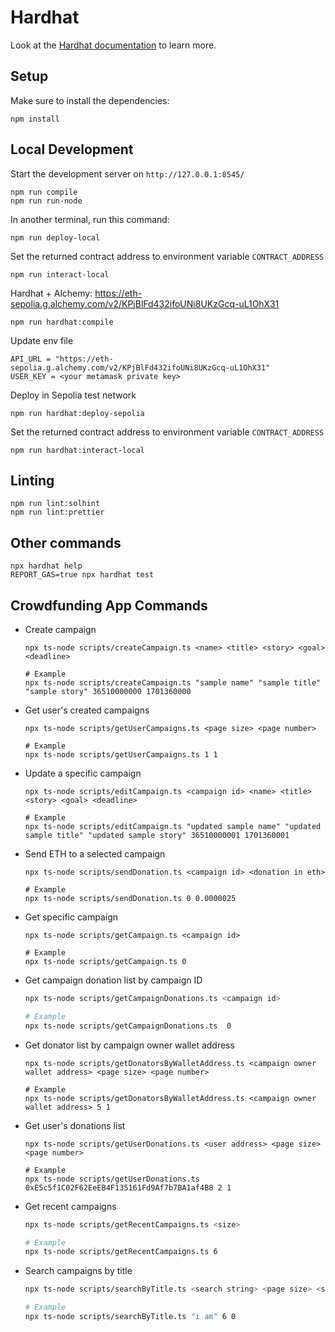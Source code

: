 # Hardhat

Look at the [Hardhat documentation](https://hardhat.org/hardhat-runner/docs/getting-started) to learn more.

## Setup

Make sure to install the dependencies:

```
npm install
```

## Local Development

Start the development server on `http://127.0.0.1:8545/`

```
npm run compile
npm run run-node
```

In another terminal, run this command:

```
npm run deploy-local
```

Set the returned contract address to environment variable `CONTRACT_ADDRESS`

```
npm run interact-local
```

Hardhat + Alchemy: https://eth-sepolia.g.alchemy.com/v2/KPjBlFd432ifoUNi8UKzGcq-uL1OhX31

```
npm run hardhat:compile
```

Update env file

```
API_URL = "https://eth-sepolia.g.alchemy.com/v2/KPjBlFd432ifoUNi8UKzGcq-uL1OhX31"
USER_KEY = <your metamask private key>
```

Deploy in Sepolia test network

```
npm run hardhat:deploy-sepolia
```

Set the returned contract address to environment variable `CONTRACT_ADDRESS`

```
npm run hardhat:interact-local
```

## Linting

```
npm run lint:solhint
npm run lint:prettier
```

## Other commands

```
npx hardhat help
REPORT_GAS=true npx hardhat test
```

## Crowdfunding App Commands

- Create campaign

  ```
  npx ts-node scripts/createCampaign.ts <name> <title> <story> <goal> <deadline>

  # Example
  npx ts-node scripts/createCampaign.ts "sample name" "sample title" "sample story" 36510000000 1701360000
  ```

- Get user's created campaigns

  ```
  npx ts-node scripts/getUserCampaigns.ts <page size> <page number>

  # Example
  npx ts-node scripts/getUserCampaigns.ts 1 1
  ```

- Update a specific campaign

  ```
  npx ts-node scripts/editCampaign.ts <campaign id> <name> <title> <story> <goal> <deadline>

  # Example
  npx ts-node scripts/editCampaign.ts "updated sample name" "updated sample title" "updated sample story" 36510000001 1701360001
  ```

- Send ETH to a selected campaign

  ```
  npx ts-node scripts/sendDonation.ts <campaign id> <donation in eth>

  # Example
  npx ts-node scripts/sendDonation.ts 0 0.0000025
  ```

- Get specific campaign

  ```
  npx ts-node scripts/getCampaign.ts <campaign id>

  # Example
  npx ts-node scripts/getCampaign.ts 0
  ```

- Get campaign donation list by campaign ID

  ```bash
  npx ts-node scripts/getCampaignDonations.ts <campaign id>

  # Example
  npx ts-node scripts/getCampaignDonations.ts  0
  ```

- Get donator list by campaign owner wallet address

  ```
  npx ts-node scripts/getDonatorsByWalletAddress.ts <campaign owner wallet address> <page size> <page number>

  # Example
  npx ts-node scripts/getDonatorsByWalletAddress.ts <campaign owner wallet address> 5 1
  ```

- Get user's donations list

  ```
  npx ts-node scripts/getUserDonations.ts <user address> <page size> <page number>

  # Example
  npx ts-node scripts/getUserDonations.ts 0xE5c5f1C02F62EeEB4F135161Fd9Af7b7BA1af4B8 2 1
  ```

- Get recent campaigns

  ```bash
  npx ts-node scripts/getRecentCampaigns.ts <size>

  # Example
  npx ts-node scripts/getRecentCampaigns.ts 6
  ```

- Search campaigns by title

  ```bash
  npx ts-node scripts/searchByTitle.ts <search string> <page size> <start index>

  # Example
  npx ts-node scripts/searchByTitle.ts "i am" 6 0
  ```
